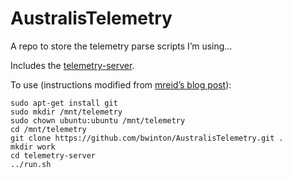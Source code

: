 AustralisTelemetry
==================

A repo to store the telemetry parse scripts I’m using…

Includes the [telemetry-server](https://github.com/mozilla/telemetry-server.git).

To use (instructions modified from [mreid’s blog post](http://mreid-moz.github.io/blog/2013/11/06/current-state-of-telemetry-analysis/)):

```Shell
sudo apt-get install git
sudo mkdir /mnt/telemetry
sudo chown ubuntu:ubuntu /mnt/telemetry
cd /mnt/telemetry
git clone https://github.com/bwinton/AustralisTelemetry.git .
mkdir work
cd telemetry-server
../run.sh
```